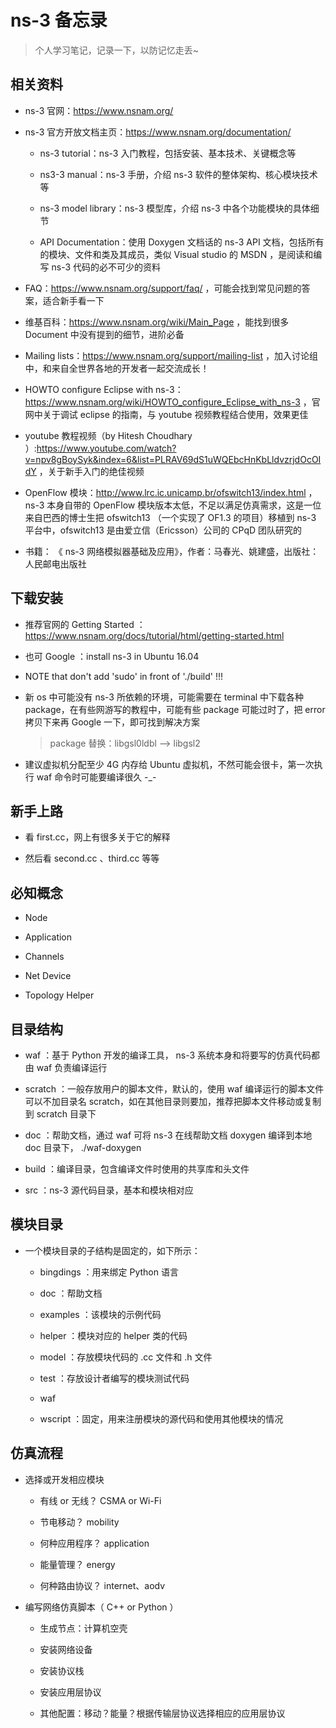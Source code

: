 # ns-3 备忘录

> 个人学习笔记，记录一下，以防记忆走丢~

## 相关资料

- ns-3 官网：https://www.nsnam.org/

- ns-3 官方开放文档主页：https://www.nsnam.org/documentation/

    - ns-3 tutorial：ns-3 入门教程，包括安装、基本技术、关键概念等

    - ns3-3 manual：ns-3 手册，介绍 ns-3 软件的整体架构、核心模块技术等

    - ns-3 model library：ns-3 模型库，介绍 ns-3 中各个功能模块的具体细节

    - API Documentation：使用 Doxygen 文档话的 ns-3 API 文档，包括所有的模块、文件和类及其成员，类似 Visual studio 的 MSDN ，是阅读和编写 ns-3 代码的必不可少的资料

- FAQ：https://www.nsnam.org/support/faq/ ，可能会找到常见问题的答案，适合新手看一下

- 维基百科：https://www.nsnam.org/wiki/Main_Page ，能找到很多 Document 中没有提到的细节，进阶必备

- Mailing lists：https://www.nsnam.org/support/mailing-list ，加入讨论组中，和来自全世界各地的开发者一起交流成长！

- HOWTO configure Eclipse with ns-3：https://www.nsnam.org/wiki/HOWTO_configure_Eclipse_with_ns-3 ，官网中关于调试 eclipse 的指南，与 youtube 视频教程结合使用，效果更佳

- youtube 教程视频（by 
Hitesh Choudhary
）:https://www.youtube.com/watch?v=npv8gBoySyk&index=6&list=PLRAV69dS1uWQEbcHnKbLldvzrjdOcOIdY ，关于新手入门的绝佳视频

- OpenFlow 模块：http://www.lrc.ic.unicamp.br/ofswitch13/index.html ，ns-3 本身自带的 OpenFlow 模块版本太低，不足以满足仿真需求，这是一位来自巴西的博士生把 ofswitch13 （一个实现了 OF1.3 的项目）移植到 ns-3 平台中，ofswitch13 是由爱立信（Ericsson）公司的 CPqD 团队研究的

- 书籍： 《 ns-3 网络模拟器基础及应用》，作者：马春光、姚建盛，出版社：人民邮电出版社
## 下载安装

- 推荐官网的  Getting Started ：https://www.nsnam.org/docs/tutorial/html/getting-started.html

- 也可 Google ：install ns-3 in Ubuntu 16.04

- NOTE that don't add 'sudo' in front of './build' !!!

- 新 os 中可能没有 ns-3 所依赖的环境，可能需要在 terminal 中下载各种 package，在有些网游写的教程中，可能有些 package 可能过时了，把 error 拷贝下来再 Google 一下，即可找到解决方案

    > package 替换：libgsl0ldbl --> libgsl2

- 建议虚拟机分配至少 4G 内存给 Ubuntu 虚拟机，不然可能会很卡，第一次执行 waf 命令时可能要编译很久 -_-

## 新手上路

- 看 first.cc，网上有很多关于它的解释

- 然后看 second.cc 、third.cc 等等

## 必知概念

- Node

- Application

- Channels

- Net Device

- Topology Helper

## 目录结构

- waf ：基于 Python 开发的编译工具， ns-3 系统本身和将要写的仿真代码都由 waf 负责编译运行

- scratch ：一般存放用户的脚本文件，默认的，使用 waf 编译运行的脚本文件可以不加目录名 scratch，如在其他目录则要加，推荐把脚本文件移动或复制到 scratch 目录下

- doc ：帮助文档，通过 waf 可将 ns-3 在线帮助文档 doxygen 编译到本地 doc 目录下， ./waf-doxygen

- build ：编译目录，包含编译文件时使用的共享库和头文件

- src ：ns-3 源代码目录，基本和模块相对应

## 模块目录

- 一个模块目录的子结构是固定的，如下所示：

    - bingdings ：用来绑定 Python 语言

    - doc ：帮助文档

    - examples ：该模块的示例代码

    - helper ：模块对应的 helper 类的代码

    - model ：存放模块代码的 .cc 文件和 .h 文件

    - test ：存放设计者编写的模块测试代码

    - waf

    - wscript ：固定，用来注册模块的源代码和使用其他模块的情况

## 仿真流程

- 选择或开发相应模块

  - 有线 or 无线？ CSMA or Wi-Fi

  - 节电移动？ mobility

  - 何种应用程序？ application

  - 能量管理？ energy

  - 何种路由协议？ internet、aodv

- 编写网络仿真脚本（ C++ or Python ）

    - 生成节点：计算机空壳

    - 安装网络设备

    - 安装协议栈

    - 安装应用层协议

    - 其他配置：移动？能量？根据传输层协议选择相应的应用层协议

## 